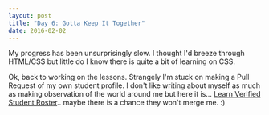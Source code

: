 ```yaml
---
layout: post
title: "Day 6: Gotta Keep It Together"
date: 2016-02-02
---
```


My progress has been unsurprisingly slow.  I thought I'd breeze through HTML/CSS but little do I know there is quite a bit of learning on CSS.

Ok, back to working on the lessons.  Strangely I'm stuck on making a Pull Request of my own student profile.  I don't like writing about myself as much as making observation of the world around me but here it is... [Learn Verified Student Roster](http://students.learn.co/).. maybe there is a chance they won't merge me.  :)
